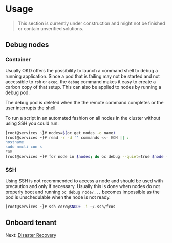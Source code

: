 # Usage

> This section is currently under construction and might not be finished or
> contain unverified solutions.

## Debug nodes

### Container

Usually OKD offers the possibility to launch a command shell to debug a running
application. Since a pod that is failing may not be started and not accessible
to `rsh` or `exec`, the `debug` command makes it easy to create a carbon copy of
that setup. This can also be applied to nodes by running a debug pod.

The debug pod is deleted when the the remote command completes or the user
interrupts the shell.

To run a script in an automated fashion on all nodes in the cluster without
using SSH you could run:

```bash
[root@services ~]# nodes=$(oc get nodes -o name)
[root@services ~]# read -r -d '' commands <<- EOM || :
hostname
sudo nmcli con s
EOM
[root@services ~]# for node in $nodes; do oc debug --quiet=true $node -- chroot /host /bin/bash -c 'tmp=$(mktemp) && echo "$0" > $tmp && . $tmp' "$(echo "$commands")" done
```

### SSH

Using SSH is not recommended to access a node and should be used with precaution
and only if necessary. Usually this is done when nodes do not properly boot and
running `oc debug node/...` becomes impossible as the pod is unschedulable when
the node is not ready.

```bash
[root@services ~]# ssh core@$NODE -i ~/.ssh/fcos
```

## Onboard tenant

Next: [Disaster Recovery](22-disaster-recovery.md)
